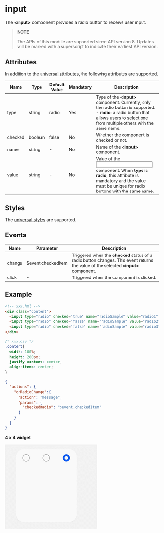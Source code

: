 # input


The **\<input>** component provides a radio button to receive user input. 

> **NOTE**
>
> The APIs of this module are supported since API version 8. Updates will be marked with a superscript to indicate their earliest API version.

## Attributes

In addition to the [universal attributes](js-service-widget-common-attributes.md), the following attributes are supported.

| Name     | Type     | Default Value  | Mandatory  | Description                                      |
| ------- | ------- | ----- | ---- | ---------------------------------------- |
| type    | string  | radio | Yes   | Type of the **\<input>** component. Currently, only the radio button is supported.<br>- **radio**: a radio button that allows users to select one from multiple others with the same name.|
| checked | boolean | false | No   | Whether the component is checked or not.                               |
| name    | string  | -     | No   | Name of the **\<input>** component.                             |
| value   | string  | -     | No   | Value of the **<input>** component. When **type** is **radio**, this attribute is mandatory and the value must be unique for radio buttons with the same name.|


## Styles

The [universal styles](js-service-widget-common-styles.md) are supported.


## Events

| Name    | Parameter                | Description                                      |
| ------ | ------------------ | ---------------------------------------- |
| change | $event.checkedItem | Triggered when the **checked** status of a radio button changes. This event returns the value of the selected **\<input>** component.|
| click  | -                  | Triggered when the component is clicked.                              |


## Example


```html
<!-- xxx.hml -->
<div class="content">
  <input type="radio" checked='true' name="radioSample" value="radio1" onchange="onRadioChange"></input>
  <input type="radio" checked='false' name="radioSample" value="radio2" onchange="onRadioChange"></input>
  <input type="radio" checked='false' name="radioSample" value="radio3" onchange="onRadioChange"></input>
</div>
```


```css
/* xxx.css */
.content{
  width: 100%;
  height: 200px;
  justify-content: center;
  align-items: center;
}
```


```json
{
  "actions": {
    "onRadioChange":{
      "action": "message",
      "params": {
        "checkedRadio": "$event.checkedItem"
      }
    }
  }
}
```
**4 x 4 widget**

![input](figures/input.gif)
